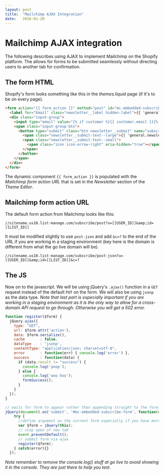 ```yaml
---
layout: post
title:  "Mailchimp AJAX Integration"
date:   2016-01-20
---
```


# Mailchimp AJAX integration

The following describes using AJAX to implement Mailchimp on the Shopify platform. The allows for forms to be submitted seamlessly without directing users to another tab for confirmation.

## The form HTML

Shopify's form looks something like this in the *themes.liquid* page (if it's to be on every page).

```HTML
<form action="{{ form_action }}" method="post" id="mc-embedded-subscribe-form" name="mc-embedded-subscribe-form" target="_blank">
  <label for="Email" class="newsletter__label hidden-label">{{ 'general.newsletter_form.newsletter_email' | t }}</label>
  <div class="input-group">
    <input type="email" value="{% if customer %}{{ customer.email }}{% endif %}" placeholder="{{ 'general.newsletter_form.newsletter_email' | t }}" name="EMAIL" id="Email" class="input-group-field newsletter__input" autocorrect="off" autocapitalize="off">
    <span class="input-group-btn">
      <button type="submit" class="btn newsletter__submit" name="subscribe" id="Subscribe">
        <span class="newsletter__submit-text--large">{{ 'general.newsletter_form.submit' | t }}</span>
        <span class="newsletter__submit-text--small">
          <span class="icon icon-arrow-right" aria-hidden="true"></span>
        </span>
      </button>
    </span>
  </div>
</form>
```

The dynamic component `{{ form_action }}` is populated with the *Mailchimp form action URL* that is set in the *Newsletter* section of the *Theme Editor*.

## Mailchimp form action URL

The default form action from Mailchimp looks like this:

```
//sitename.us10.list-manage.com/subscribe/post?u=[[USER_ID]]&amp;id=[[LIST_ID]]
```

It must be modified slightly to use `post-json` and add `&c=?` to the end of the URL if you are working in a staging environment (key here is the domain is different from what the go live domain will be).

```
//sitename.us10.list-manage.com/subscribe/post-json?u=[[USER_ID]]&amp;id=[[LIST_ID]]&c=?
```

## The JS

Now on to the javascript. We will be using jQuery's `.ajax()` function in a `GET` request instead of the default `PUT` on the form. We will also be using `jsonp` as the data type. *Note that last part is especially important if you are working in a staging environment as it is the only way to allow for a cross-domain API request to go through. Otherwise you will get a 502 error.*

```js
function register($form) {
  jQuery.ajax({
    type: "GET",
    url: $form.attr('action'),
    data: $form.serialize(),
    cache       : false,
    dataType    : 'jsonp',
    contentType: "application/json; charset=utf-8",
    error       : function(err) { console.log('error') },
    success     : function(data) {
      if (data.result != "success") {
        console.log('poop');
      } else {
        console.log('woo hoo');
        formSuccess();
      }
    }
  });
}

// waits for form to appear rather than appending straight to the form. Also helps if you have more than one type of form that you want to use this action on.
jQuery(document).on('submit', '#mc-embedded-subscribe-form', function(event) {
    try {
      //define argument as the current form especially if you have more than one
      var $form = jQuery(this);
      // stop open of new tab
      event.preventDefault();
      // submit form via ajax
      register($form);
    } catch(error){}
  });
```

*Note remember to remove the console.log() stuff at go live to avoid showing it in the console. They are just there to help you test.*
